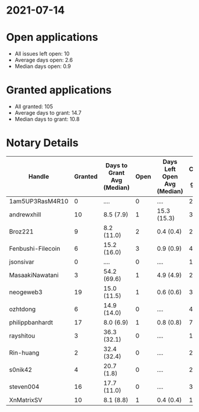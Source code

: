 2021-07-14
==========

# Open applications

- All issues left open: 10
- Average days open: 2.6
- Median days open: 0.9

# Granted applications

- All granted: 105
- Average days to grant: 14.7
- Median days to grant: 10.8

# Notary Details

| Handle            |   Granted | Days to Grant Avg (Median)   |   Open | Days Left Open Avg (Median)   |   Closed (no grant) |
|-------------------|-----------|------------------------------|--------|-------------------------------|---------------------|
| 1am5UP3RasM4R10   |         0 | ....                         |      0 | ....                          |                   2 |
| andrewxhill       |        10 | 8.5  (7.9)                   |      1 | 15.3  (15.3)                  |                  36 |
| Broz221           |         9 | 8.2  (11.0)                  |      2 | 0.4  (0.4)                    |                  26 |
| Fenbushi-Filecoin |         6 | 15.2  (16.0)                 |      3 | 0.9  (0.9)                    |                  40 |
| jsonsivar         |         0 | ....                         |      0 | ....                          |                  13 |
| MasaakiNawatani   |         3 | 54.2  (69.6)                 |      1 | 4.9  (4.9)                    |                  22 |
| neogeweb3         |        19 | 15.0  (11.5)                 |      1 | 0.6  (0.6)                    |                  37 |
| ozhtdong          |         6 | 14.9  (14.0)                 |      0 | ....                          |                  41 |
| philippbanhardt   |        17 | 8.0  (6.9)                   |      1 | 0.8  (0.8)                    |                  77 |
| rayshitou         |         3 | 36.3  (32.1)                 |      0 | ....                          |                  11 |
| Rin-huang         |         2 | 32.4  (32.4)                 |      0 | ....                          |                   2 |
| s0nik42           |         4 | 20.7  (1.8)                  |      0 | ....                          |                  20 |
| steven004         |        16 | 17.7  (11.0)                 |      0 | ....                          |                  34 |
| XnMatrixSV        |        10 | 8.1  (8.8)                   |      1 | 0.4  (0.4)                    |                  17 |
